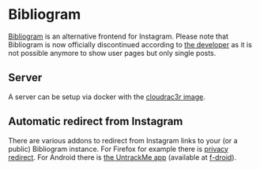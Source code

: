 # Bibliogram

[Bibliogram](https://sr.ht/~cadence/bibliogram/) is an alternative frontend for
Instagram.
Please note that Bibliogram is now officially discontinued according to
[the developer](https://cadence.moe/blog/2022-09-01-discontinuing-bibliogram)
as it is not possible anymore to show user pages but only single posts.

## Server

A server can be setup via docker with the [cloudrac3r image](./docker-images/cloudrac3r_-_bibliogram.md).

## Automatic redirect from Instagram

There are various addons to redirect from Instagram links to your (or a public)
Bibliogram instance.
For Firefox for example there is
[privacy redirect](https://addons.mozilla.org/en-US/firefox/addon/privacy-redirect/).
For Android there is
[the UntrackMe app](https://framagit.org/tom79/nitterizeme) (available at [f-droid](./android/f-droid.md)).
